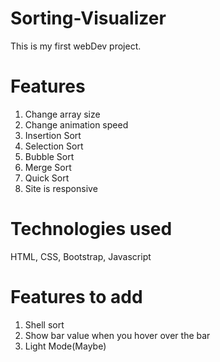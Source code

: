# Sorting-Visualizer
 This is my first webDev project.

# Features
1. Change array size
2. Change animation speed
3. Insertion Sort
4. Selection Sort
5. Bubble Sort
6. Merge Sort
7. Quick Sort
9. Site is responsive

# Technologies used
HTML, CSS, Bootstrap, Javascript


# Features to add
1. Shell sort
2. Show bar value when you hover over the bar
3. Light Mode(Maybe)


